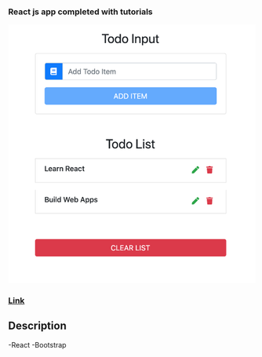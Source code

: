 ### React js app completed with tutorials

![screen shot](./sc.png)

### [Link]()

## Description

-React
-Bootstrap
